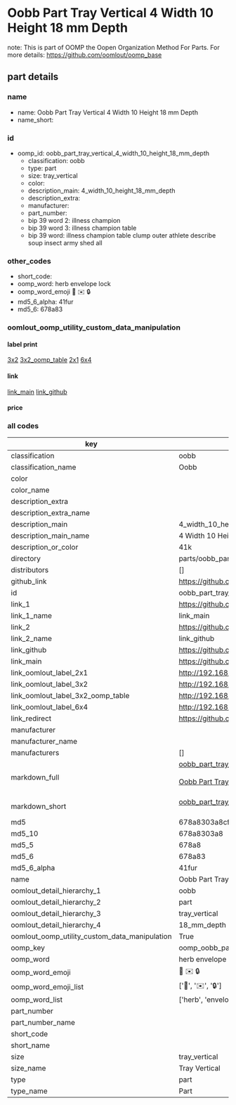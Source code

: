 # Oobb Part Tray Vertical 4 Width 10 Height 18 mm Depth  

note: This is part of OOMP the Oopen Organization Method For Parts. For more details: https://github.com/oomlout/oomp_base

##  part details
  







### name
* name: Oobb Part Tray Vertical 4 Width 10 Height 18 mm Depth
* name_short: 
### id
* oomp_id: oobb_part_tray_vertical_4_width_10_height_18_mm_depth
  * classification: oobb
  * type: part
  * size: tray_vertical
  * color: 
  * description_main: 4_width_10_height_18_mm_depth
  * description_extra: 
  * manufacturer: 
  * part_number: 
  * bip 39 word 2: illness champion
  * bip 39 word 3: illness champion table
  * bip 39 word: illness champion table clump outer athlete describe soup insect army shed all

### other_codes
* short_code: 
* oomp_word: herb envelope lock
* oomp_word_emoji :herb: :envelope: :lock:
* md5_6_alpha: 41fur
* md5_6: 678a83






### oomlout_oomp_utility_custom_data_manipulation
#### label print
[3x2](http://192.168.1.245:1112/?label=oomp%2041fur)
[3x2_oomp_table](http://192.168.1.108:1112/?label=oomp%2041fur)
[2x1](http://192.168.1.242:1112/?label=oomp%2041fur)
[6x4](http://192.168.1.55:1112/?label=oomp%2041fur)    

#### link

[link_main](https://github.com/oomlout/oomlout_oomp_version_1_messy/tree/main/parts/oobb_part_tray_vertical_4_width_10_height_18_mm_depth) [link_github](https://github.com/oomlout/oomlout_oomp_version_1_messy/tree/main/parts/oobb_part_tray_vertical_4_width_10_height_18_mm_depth)                             

#### price







### all codes 
| key | value |  
| --- | --- |  
| classification | oobb |  
| classification_name | Oobb |  
| color |  |  
| color_name |  |  
| description_extra |  |  
| description_extra_name |  |  
| description_main | 4_width_10_height_18_mm_depth |  
| description_main_name | 4 Width 10 Height 18 mm Depth |  
| description_or_color | 41k |  
| directory | parts/oobb_part_tray_vertical_4_width_10_height_18_mm_depth |  
| distributors | [] |  
| github_link | https://github.com/oomlout/oomlout_oomp_part_src/tree/main/parts/oobb_part_tray_vertical_4_width_10_height_18_mm_depth |  
| id | oobb_part_tray_vertical_4_width_10_height_18_mm_depth |  
| link_1 | https://github.com/oomlout/oomlout_oomp_version_1_messy/tree/main/parts/oobb_part_tray_vertical_4_width_10_height_18_mm_depth |  
| link_1_name | link_main |  
| link_2 | https://github.com/oomlout/oomlout_oomp_version_1_messy/tree/main/parts/oobb_part_tray_vertical_4_width_10_height_18_mm_depth |  
| link_2_name | link_github |  
| link_github | https://github.com/oomlout/oomlout_oomp_version_1_messy/tree/main/parts/oobb_part_tray_vertical_4_width_10_height_18_mm_depth |  
| link_main | https://github.com/oomlout/oomlout_oomp_version_1_messy/tree/main/parts/oobb_part_tray_vertical_4_width_10_height_18_mm_depth |  
| link_oomlout_label_2x1 | http://192.168.1.242:1112/?label=oomp%2041fur |  
| link_oomlout_label_3x2 | http://192.168.1.245:1112/?label=oomp%2041fur |  
| link_oomlout_label_3x2_oomp_table | http://192.168.1.108:1112/?label=oomp%2041fur |  
| link_oomlout_label_6x4 | http://192.168.1.55:1112/?label=oomp%2041fur |  
| link_redirect | https://github.com/oomlout/oomlout_oomp_version_1_messy/tree/main/parts/oobb_part_tray_vertical_4_width_10_height_18_mm_depth |  
| manufacturer |  |  
| manufacturer_name |  |  
| manufacturers | [] |  
| markdown_full | [oobb_part_tray_vertical_4_width_10_height_18_mm_depth](none)<br>[](none)<br>[Oobb Part Tray Vertical 4 Width 10 Height 18 Mm Depth](none)<br><br> |  
| markdown_short | [oobb_part_tray_vertical_4_width_10_height_18_mm_depth](none)<br><br> |  
| md5 | 678a8303a8cfe77038cea2c5b9c98389 |  
| md5_10 | 678a8303a8 |  
| md5_5 | 678a8 |  
| md5_6 | 678a83 |  
| md5_6_alpha | 41fur |  
| name | Oobb Part Tray Vertical 4 Width 10 Height 18 mm Depth |  
| oomlout_detail_hierarchy_1 | oobb |  
| oomlout_detail_hierarchy_2 | part |  
| oomlout_detail_hierarchy_3 | tray_vertical |  
| oomlout_detail_hierarchy_4 | 18_mm_depth |  
| oomlout_oomp_utility_custom_data_manipulation | True |  
| oomp_key | oomp_oobb_part_tray_vertical_4_width_10_height_18_mm_depth |  
| oomp_word | herb envelope lock |  
| oomp_word_emoji | :herb: :envelope: :lock: |  
| oomp_word_emoji_list | [':herb:', ':envelope:', ':lock:'] |  
| oomp_word_list | ['herb', 'envelope', 'lock'] |  
| part_number |  |  
| part_number_name |  |  
| short_code |  |  
| short_name |  |  
| size | tray_vertical |  
| size_name | Tray Vertical |  
| type | part |  
| type_name | Part |  
